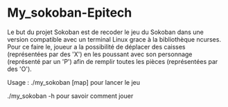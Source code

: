 # My_sokoban-Epitech


Le but du projet Sokoban est de recoder le jeu du Sokoban dans une version compatible avec un terminal Linux grace à la bibliothèque ncurses. Pour ce faire le, joueur a la possibilité de déplacer des caisses (représentées par des 'X') en les poussant avec son personnage (représenté par un 'P') afin de remplir toutes les pièces (représentées par des 'O').

Usage : 
./my_sokoban [map] pour lancer le jeu 

./my_sokoban -h pour savoir comment jouer
